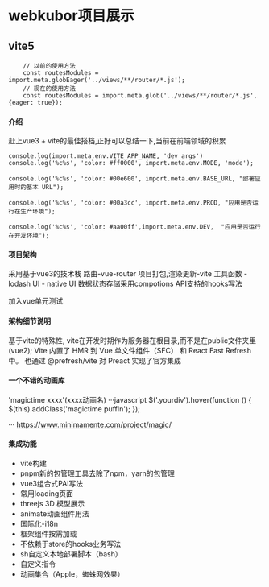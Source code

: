
# webkubor项目展示



## vite5

```
    // 以前的使用方法
    const routesModules = import.meta.globEager('../views/**/router/*.js');
    // 现在的使用方法
    const routesModules = import.meta.glob('../views/**/router/*.js', {eager: true});
```


#### 介绍
赶上vue3 + vite的最佳搭档,正好可以总结一下,当前在前端领域的积累

```
console.log(import.meta.env.VITE_APP_NAME, 'dev args')
console.log('%c%s', 'color: #ff0000', import.meta.env.MODE, 'mode');

console.log('%c%s', 'color: #00e600', import.meta.env.BASE_URL, "部署应用时的基本 URL");

console.log('%c%s', 'color: #00a3cc', import.meta.env.PROD, "应用是否运行在生产环境");

console.log('%c%s', 'color: #aa00ff',import.meta.env.DEV,  "应用是否运行在开发环境");
```

#### 项目架构

采用基于vue3的技术栈
路由-vue-router
项目打包,渲染更新-vite
工具函数 - lodash
UI - native UI
数据状态存储采用compotions API支持的hooks写法

加入vue单元测试 

#### 架构细节说明
基于vite的特殊性, vite在开发时期作为服务器在根目录,而不是在public文件夹里(vue2);
Vite 内置了 HMR 到 Vue 单文件组件（SFC） 和 React Fast Refresh 中。
也通过 @prefresh/vite 对 Preact 实现了官方集成



#### 一个不错的动画库

'magictime xxxx'(xxxx动画名)
···javascript
 $('.yourdiv').hover(function () {
    $(this).addClass('magictime puffIn');
});


···
https://www.minimamente.com/project/magic/

#### 集成功能

- vite构建
- pnpm新的包管理工具去除了npm，yarn的包管理
- vue3组合式PAI写法
- 常用loading页面
- threejs 3D 模型展示
- animate动画组件用法
- 国际化-i18n
- 框架组件按需加载
- 不依赖于store的hooks业务写法
- sh自定义本地部署脚本（bash）
- 自定义指令
- 动画集合（Apple，蜘蛛网效果）







